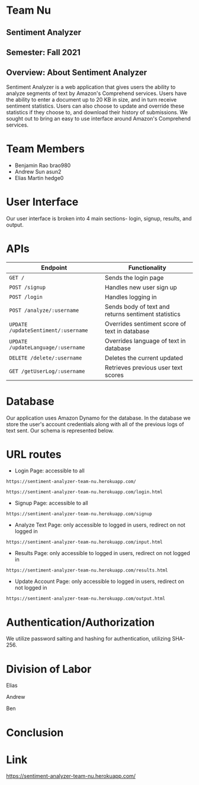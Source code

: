 # Team Nu

## Sentiment Analyzer

## Semester: Fall 2021

## Overview: About Sentiment Analyzer

Sentiment Analyzer is a web application that gives users the ability to analyze segments of text by Amazon's Comprehend services. Users have the ability to enter a document up to 20 KB in size, and in turn receive sentiment statistics. Users can also choose to update and override these statistics if they choose to, and download their history of submissions. We sought out to bring an easy to use interface around Amazon's Comprehend services.

# Team Members
* Benjamin Rao brao980
* Andrew Sun asun2
* Elias Martin hedge0 

# User Interface
Our user interface is broken into 4 main sections- login, signup, results, and output.

# APIs

| Endpoint | Functionality |
| --- | --- |
| ```GET /``` | Sends the login page |
| ```POST /signup``` | Handles new user sign up |
| ```POST /login``` | Handles logging in |
| ```POST /analyze/:username``` | Sends body of text and returns sentiment statistics |
| ```UPDATE /updateSentiment/:username ``` | Overrides sentiment score of text in database|
| ```UPDATE /updateLanguage/:username ``` | Overrides language of text in database|
| ```DELETE /delete/:username``` | Deletes the current updated |
| ```GET /getUserLog/:username``` | Retrieves previous user text scores |


# Database

Our application uses Amazon Dynamo for the database. In the database we store the user's account credentials along with all of the previous logs of text sent. Our schema is represented below.

# URL routes

* Login Page: accessible to all

```https://sentiment-analyzer-team-nu.herokuapp.com/```

```https://sentiment-analyzer-team-nu.herokuapp.com/login.html``` 

* Signup Page: accessible to all
 
```https://sentiment-analyzer-team-nu.herokuapp.com/signup```

* Analyze Text Page: only accessible to logged in users, redirect on not logged in
 
```https://sentiment-analyzer-team-nu.herokuapp.com/input.html```

* Results Page: only accessible to logged in users, redirect on not logged in
 
```https://sentiment-analyzer-team-nu.herokuapp.com/results.html```

* Update Account Page: only accessible to logged in users, redirect on not logged in
 
```https://sentiment-analyzer-team-nu.herokuapp.com/output.html```

# Authentication/Authorization 

We utilize password salting and hashing for authentication, utilizing SHA-256. 

# Division of Labor

Elias

Andrew 

Ben

# Conclusion



# Link

https://sentiment-analyzer-team-nu.herokuapp.com/

